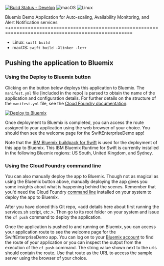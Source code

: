 [![Build Status - Develop](https://travis-ci.com/IBM-Swift/swift-enterprise-demo.svg?token=mJT5PYB2xpM2BrzG4qWD&branch=develop)](https://travis-ci.com/IBM-Swift/swift-enterprise-demo)
![macOS](https://img.shields.io/badge/os-macOS-green.svg?style=flat)
![Linux](https://img.shields.io/badge/os-linux-green.svg?style=flat)

Bluemix Demo Application for Auto-scaling, Availability Monitoring, and Alert Notification services
=+=================================================================================================

  * Linux: `swift build`
  * macOS: `swift build -Xlinker -lc++`

  ## Pushing the application to Bluemix
  ### Using the Deploy to Bluemix button
  Clicking on the button below deploys this application to Bluemix. The `manifest.yml` file [included in the repo] is parsed to obtain the name of the application and configuration details. For further details on the structure of the `manifest.yml` file, see the [Cloud Foundry documentation](https://docs.cloudfoundry.org/devguide/deploy-apps/manifest.html#minimal-manifest).

  [![Deploy to Bluemix](https://hub.jazz.net/deploy/button.png)](https://bluemix.net/deploy?repository=https://github.com/IBM-Swift/swift-enterprise-demo.git)

  Once deployment to Bluemix is completed, you can access the route assigned to your application using the web browser of your choice. You should then see the welcome page for the SwiftEnterpriseDemo app!

  Note that the [IBM Bluemix buildpack for Swift](https://github.com/IBM-Swift/swift-buildpack) is used for the deployment of this app to Bluemix. This IBM Bluemix Runtime for Swift is currently installed in the following Bluemix regions: US South, United Kingdom, and Sydney.

  ### Using the Cloud Foundry command line
  You can also manually deploy the app to Bluemix. Though not as magical as using the Bluemix button above, manually deploying the app gives you some insights about what is happening behind the scenes. Remember that you'd need the Cloud Foundry [command line](https://www.ng.bluemix.net/docs/starters/install_cli.html) installed on your system to deploy the app to Bluemix.

  After you have cloned this Git repo, <add details here about first running the services.sh script, etc.>. Then go to its root folder on your system and issue the `cf push` command to deploy the application.

  Once the application is pushed to and running on Bluemix, you can access your application route to see the welcome page for the SwiftEnterpriseDemo app. You can log on to your [Bluemix account](https://console.ng.bluemix.net) to find the route of your application or you can inspect the output from the execution of the `cf push` command.  The string value shown next to the urls should contain the route.  Use that route as the URL to access the sample server using the browser of your choice.
